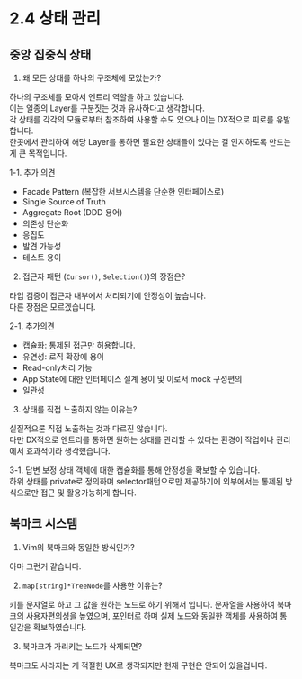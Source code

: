 # 2.4 상태 관리

## 중앙 집중식 상태

1. 왜 모든 상태를 하나의 구조체에 모았는가?

하나의 구조체를 모아서 엔트리 역할을 하고 있습니다.  
이는 일종의 Layer를 구분짓는 것과 유사하다고 생각합니다.  
각 상태를 각각의 모듈로부터 참조하여 사용할 수도 있으나 이는 DX적으로 피로를 유발합니다.  
한곳에서 관리하여 해당 Layer를 통하면 필요한 상태들이 있다는 걸 인지하도록 만드는게 큰 목적입니다.

1-1. 추가 의견

- Facade Pattern (복잡한 서브시스템을 단순한 인터페이스로)
- Single Source of Truth
- Aggregate Root (DDD 용어)
- 의존성 단순화
- 응집도
- 발견 가능성
- 테스트 용이

2. 접근자 패턴 (`Cursor()`, `Selection()`)의 장점은?

타입 검증이 접근자 내부에서 처리되기에 안정성이 높습니다.  
다른 장점은 모르겠습니다.

2-1. 추가의견

- 캡슐화: 통제된 접근만 허용합니다.
- 유연성: 로직 확장에 용이
- Read-only처리 가능
- App State에 대한 인터페이스 설계 용이 및 이로서 mock 구성편의
- 일관성

3. 상태를 직접 노출하지 않는 이유는?

실질적으론 직접 노출하는 것과 다르진 않습니다.  
다만 DX적으로 엔트리를 통하면 원하는 상태를 관리할 수 있다는 환경이 작업이나 관리에서 효과적이라 생각했습니다.

3-1. 답변 보정
상태 객체에 대한 캡슐화를 통해 안정성을 확보할 수 있습니다.  
하위 상태를 private로 정의하며 selector패턴으로만 제공하기에 외부에서는 통제된 방식으로만 접근 및 활용가능하게 합니다.

## 북마크 시스템

1. Vim의 북마크와 동일한 방식인가?

아마 그런거 같습니다.

2. `map[string]*TreeNode`를 사용한 이유는?

키를 문자열로 하고 그 값을 원하는 노드로 하기 위해서 입니다.
문자열을 사용하여 북마크의 사용자편의성을 높였으며, 포인터로 하며 실제 노드와 동일한 객체를 사용하여 통일감을 확보하였습니다.

3. 북마크가 가리키는 노드가 삭제되면?

북마크도 사라지는 게 적절한 UX로 생각되지만 현재 구현은 안되어 있을겁니다.
